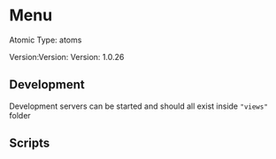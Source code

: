 # Menu

Atomic Type: atoms

Version:Version: Version: 1.0.26









## Development

Development servers can be started and should all exist inside `"views"` folder

## Scripts
